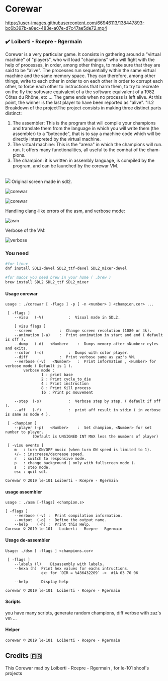 # Corewar



https://user-images.githubusercontent.com/66946113/138447893-bc6b397b-a8ec-483e-a07e-d7c47ae5de72.mp4




### :heavy_check_mark: Loiberti - Rcepre - Rgermain

Corewar is a very particular game.
It consists in gathering around a "virtual machine" of "players",
who will load "champions" who will fight with the help of processes,
in order, among other things, to make sure that they are said to be "alive".
The processes run sequentially within the same virtual machine
and the same memory space. They can therefore, among other things, write to each other in order to
on each other in order to corrupt each other, to force each other to
instructions that harm them, to try to recreate on the fly the software equivalent of a
the software equivalent of a 1982 Côtes du Rhône, etc ...
The game ends when no process is left alive.
At this point, the winner is the last player to have been reported as "alive".
"II.2 Breakdown of the projectThe project consists in making three distinct parts
distinct:

1.  The assembler: This is the program that will compile your champions and
    translate them from the language in which you will write them (the assembler)
    to a "bytecode", that is to say a machine code which will be directly interpreted
    by the virtual machine.
2.  The virtual machine: This is the "arena" in which the champions will run.
    run.
    It offers many functionalities, all useful to the combat of the
    cham-pions.
3.  The champion: it is written in assembly language, is compiled by the
    program, and can be launched by the corewar VM.

<br />
<img src="/readme_img/corewar.jpg" />
Original screen made in sdl2.

![corewar](/readme_img/corewar2.png)

![corewar](/readme_img/corewar3.png)

Handling clang-like errors of the asm, and verbose mode:

![asm](/readme_img/asm_pict.png)

Verbose of the VM:

![verbose](/readme_img/verbose_vm.png)

### You need

```bash
#for linux
dnf install SDL2-devel SDL2_ttf-devel SDL2_mixer-devel

#for macos you need brew in your home ( .brew )
brew install SDL2 SDL2_ttf SDL2_mixer

```

#### Usage corewar

```
usage : ./corewar [ -flags ] -p [ -n <number> ] <champion.cor> ...

 [ -flags ]
  	--visu	 (-V)			:  Visual made in SDL2.

	[ visu flags ]
	--screen			:  Change screen resolution (1080 or 4k).
	--animation (-a)	:  Print annimation in start and end ( default is off ).
	--dump	 (-d)   <Number>	:  Dumps memory after <Number> cyles and exits.
	--color	 (-c)			:  Dumps with color player.
	--diff				:  Print verbose same as zaz's VM.
  	--verbose (-v)   <Number>	:  Print information , <Number> for verbose mode ( Default is 1 ).
		verbose mode :
				1 : print base
				2 : Print cycle_to_die
				4 : Print instruction
				8 : Print Kill process
				16 : Print pc mouvement

	--step	(-s)			:  Verbose step by step. ( default if off ).
	--aff	(-f)			:  print aff result in stdin ( in verbose is same as mode 4 ).

 [ -champion ]
	--player (-p)   <Number>	:  Set champion, <Number> for set number to player.
			(Default is UNSIGNED INT MAX less the numbers of player)

 [ -visu events ]
	m   : turn ON/OFF music (when turn ON speed is limited to 1).
	+/- : inscrease/decrease speed.
	r   : switch to responsive mode.
	p   : change background ( only with fullscreen mode ).
	s   : step mode.
	esc : quit sdl.

Corewar © 2019 le-101 Loiberti - Rcepre - Rgermain
```

#### usage assembler

```
usage : ./asm [-flags] <champion.s>

[ -flags ]
	--verbose (-v) :  Print compilation information.
	--output  (-o) :  Define the output name.
	--help    (-h) :  Print this Help.
Corewar	© 2019 le-101   Loiberti - Rcepre - Rgermain
```

#### Usage de-assembler

```
Usage: ./dsm [ -flags ] <champions.cor>

 [ -flags ]
	--labels (l)	Disassembly with labels.
	--hexa (h)	Print hex values for eachs intructions.
				ex: for `DIR = %436432209` ->  #1A 03 70 06

	--help		Display help

corewar © 2019 le-101  Loiberti - Rcepre - Rgermain
```

#### Scripts

you have many scripts, generate random champions, diff verbse with zaz's vm ...

#### Helper

```
corewar © 2019 le-101  Loiberti - Rcepre - Rgermain
```

## Credits :fr:

This Corewar mad by Loiberti - Rcepre - Rgermain , for le-101 shool's projects

